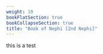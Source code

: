 ```yaml
---
weight: 10
bookFlatSection: true
bookCollapseSection: true
title: "Book of Nephi [2nd Nephi]"
---
```


this is a test